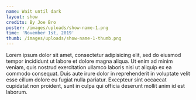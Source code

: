 ```yaml
---
name: Wait until dark
layout: show
credits: By Joe Bro
poster: /images/uploads/show-name-1.png
time: 'November 1st, 2019'
thumb: /images/uploads/show-name-1-thumb.png
---
```


Lorem ipsum dolor sit amet, consectetur adipisicing elit, sed do eiusmod tempor incididunt ut labore et dolore magna aliqua. Ut enim ad minim veniam, quis nostrud exercitation ullamco laboris nisi ut aliquip ex ea commodo consequat. Duis aute irure dolor in reprehenderit in voluptate velit esse cillum dolore eu fugiat nulla pariatur. Excepteur sint occaecat cupidatat non proident, sunt in culpa qui officia deserunt mollit anim id est laborum.
